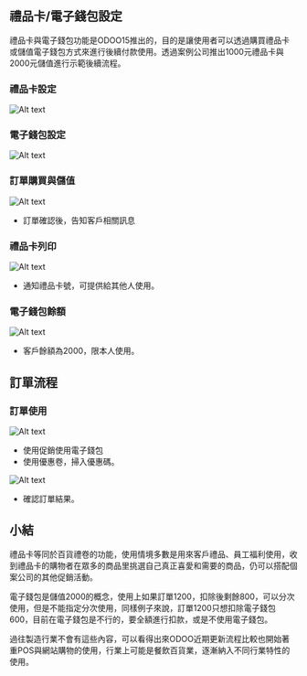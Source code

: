 ## 禮品卡/電子錢包設定

禮品卡與電子錢包功能是ODOO15推出的，目的是讓使用者可以透過購買禮品卡或儲值電子錢包方式來進行後續付款使用。透過案例公司推出1000元禮品卡與2000元儲值進行示範後續流程。

### 禮品卡設定

![Alt text](https://ithelp.ithome.com.tw/upload/images/20230919/20161788Px1MYNS3Ke.png)

### 電子錢包設定

![Alt text](https://ithelp.ithome.com.tw/upload/images/20230919/20161788mNR1FBqeS5.png)

### 訂單購買與儲值

![Alt text](https://ithelp.ithome.com.tw/upload/images/20230919/20161788iwHOb8yeBX.png)

- 訂單確認後，告知客戶相關訊息

### 禮品卡列印

![Alt text](https://ithelp.ithome.com.tw/upload/images/20230919/201617889Yx0vBPHIu.png)

- 通知禮品卡號，可提供給其他人使用。

### 電子錢包餘額

![Alt text](https://ithelp.ithome.com.tw/upload/images/20230919/201617880BGzXATmC3.png)

- 客戶餘額為2000，限本人使用。

## 訂單流程

### 訂單使用

![Alt text](https://ithelp.ithome.com.tw/upload/images/20230919/20161788k394gz57MJ.png)

- 使用促銷使用電子錢包
- 使用優惠卷，掃入優惠碼。

![Alt text](https://ithelp.ithome.com.tw/upload/images/20230919/201617880kCp8yDB0K.png)

- 確認訂單結果。

## 小結

禮品卡等同於百貨禮卷的功能，使用情境多數是用來客戶禮品、員工福利使用，收到禮品卡的購物者在眾多的商品里挑選自己真正喜愛和需要的商品，仍可以搭配個案公司的其他促銷活動。

電子錢包是儲值2000的概念，使用上如果訂單1200，扣除後剩餘800，可以分次使用，但是不能指定分次使用，同樣例子來說，訂單1200只想扣除電子錢包600，目前在電子錢包是不行的，要全額進行扣款，或是不使用電子錢包。

過往製造行業不會有這些內容，可以看得出來ODOO近期更新流程比較也開始著重POS與網站購物的使用，行業上可能是餐飲百貨業，逐漸納入不同行業特性的使用。
